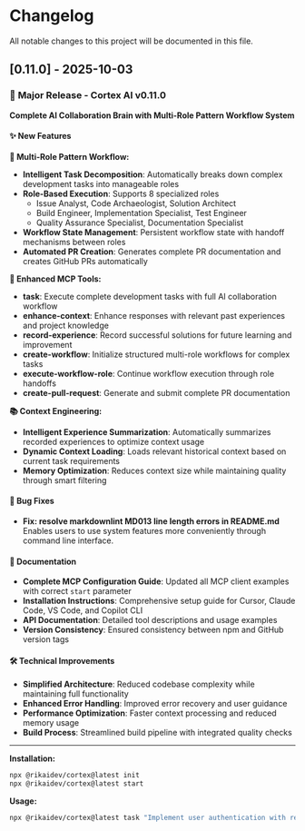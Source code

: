 # Changelog

All notable changes to this project will be documented in this file.

## [0.11.0] - 2025-10-03

### 🚀 **Major Release - Cortex AI v0.11.0**

**Complete AI Collaboration Brain with Multi-Role Pattern Workflow System**

#### ✨ **New Features**

**🧠 Multi-Role Pattern Workflow:**
- **Intelligent Task Decomposition**: Automatically breaks down complex development tasks into manageable roles
- **Role-Based Execution**: Supports 8 specialized roles
  - Issue Analyst, Code Archaeologist, Solution Architect
  - Build Engineer, Implementation Specialist, Test Engineer
  - Quality Assurance Specialist, Documentation Specialist
- **Workflow State Management**: Persistent workflow state with handoff mechanisms between roles
- **Automated PR Creation**: Generates complete PR documentation and creates GitHub PRs automatically

**🔧 Enhanced MCP Tools:**
- **task**: Execute complete development tasks with full AI collaboration workflow
- **enhance-context**: Enhance responses with relevant past experiences and project knowledge
- **record-experience**: Record successful solutions for future learning and improvement
- **create-workflow**: Initialize structured multi-role workflows for complex tasks
- **execute-workflow-role**: Continue workflow execution through role handoffs
- **create-pull-request**: Generate and submit complete PR documentation

**📚 Context Engineering:**
- **Intelligent Experience Summarization**: Automatically summarizes recorded experiences to optimize context usage
- **Dynamic Context Loading**: Loads relevant historical context based on current task requirements
- **Memory Optimization**: Reduces context size while maintaining quality through smart filtering

#### 🔧 **Bug Fixes**

- **Fix: resolve markdownlint MD013 line length errors in README.md**
  Enables users to use system features more conveniently through command line interface.

#### 📝 **Documentation**

- **Complete MCP Configuration Guide**: Updated all MCP client examples with correct `start` parameter
- **Installation Instructions**: Comprehensive setup guide for Cursor, Claude Code, VS Code, and Copilot CLI
- **API Documentation**: Detailed tool descriptions and usage examples
- **Version Consistency**: Ensured consistency between npm and GitHub version tags

#### 🛠️ **Technical Improvements**

- **Simplified Architecture**: Reduced codebase complexity while maintaining full functionality
- **Enhanced Error Handling**: Improved error recovery and user guidance
- **Performance Optimization**: Faster context processing and reduced memory usage
- **Build Process**: Streamlined build pipeline with integrated quality checks

---

**Installation:**
```bash
npx @rikaidev/cortex@latest init
npx @rikaidev/cortex@latest start
```

**Usage:**
```bash
npx @rikaidev/cortex@latest task "Implement user authentication with registration, login, and password reset"
```
